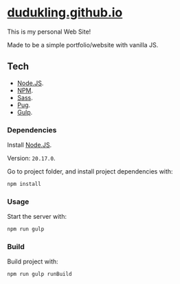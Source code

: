 # [dudukling.github.io](https://dudukling.github.io)

This is my personal Web Site!

Made to be a simple portfolio/website with vanilla JS.

## Tech
- [Node.JS](https://nodejs.org/en).
- [NPM](https://www.npmjs.com/).
- [Sass](http://sass-lang.com/).
- [Pug](https://pugjs.org/api/getting-started.html).
- [Gulp](https://gulpjs.com/).

### Dependencies
Install [Node.JS](https://nodejs.org/en/download/).

Version: `20.17.0`.

Go to project folder, and install project dependencies with:
```bash
npm install
```

### Usage

Start the server with:
```bash
npm run gulp
```

### Build

Build project with:
```bash
npm run gulp runBuild
```
